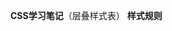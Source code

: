 **CSS学习笔记**（层叠样式表）
**样式规则**
    <style>选择器{属性:修改值; 属性:修改值;}</stlye>
**基础属性**
    font-size:10px像素；
              em
    font-family:"字体"；用，号隔开，多个单词或含#等符号需用“”包起来
    font-weight:"" normal=400;bold=700;bolder;lighter;
    font-style;normal;italic倾斜;效果同<em></em>标签
**CSS注释**
    格式为/*注释*/  快捷键ctrl+/
**类选择器**   
    style里为.类名。而在标签里为class=“类名”作为属性，一般用下划线来命名
**多类名**
    class="类名一 类名二"即同时拥有多个类名
**id选择器**
    stlye部分 #id名 标签属性id="id名"
        类选择器可以重复使用，而id选择器不可以重复使用
**通配符选择器**
    *{}这样；*代表所有的标签
**伪类选择器**
    链接伪类选择器
        链接标签名   ：link      未访问的链接
                    :visited    已访问的链接
                    :hover      鼠标放到链接上
                    :active     选定的链接
                    注意顺序不要颠倒 记忆：love hate
    结构伪类选择器
        first-child:选定首个子项目
        last-child:选定最后一个子项目
        nth-child():选择第n个子项目
        nth-child(even/odd):even为选择偶数，odd为奇数
        nth-last-child(even):反向数
    目标伪类选择器：
        :target{}对当前目标的选择修改                    